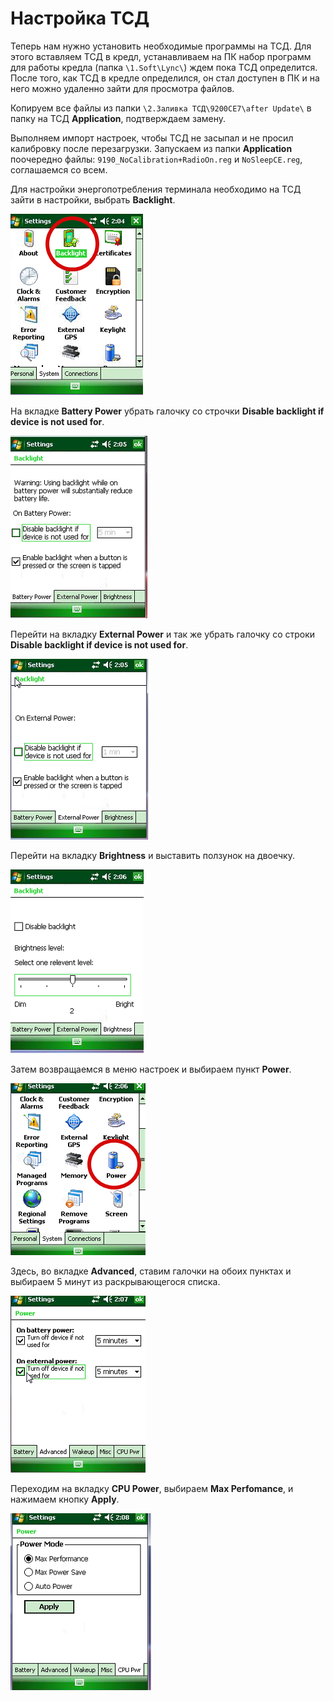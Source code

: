 # Настройка ТСД

Теперь нам нужно установить необходимые программы на ТСД. Для этого вставляем ТСД в кредл, устанавливаем на ПК набор программ для работы кредла (папка `\1.Soft\Lync\`) ждем пока ТСД определится. После того, как ТСД в кредле определился, он стал доступен в ПК и на него можно удаленно зайти для просмотра файлов.

Копируем все файлы из папки `\2.Заливка ТСД\9200CE7\after Update\` в папку на ТСД **Application**, подтверждаем замену.

Выполняем импорт настроек, чтобы ТСД не засыпал и не просил калибровку после перезагрузки. Запускаем из папки **Application**  поочередно файлы:  `9190_NoCalibration+RadioOn.reg` и `NoSleepCE.reg`, соглашаемся со всем.

Для настройки энергопотребления терминала необходимо на ТСД зайти в настройки, выбрать **Backlight**.

![](../../images/other/tsd/flashing-tsd-mc9200-ce7_3.png)

На вкладке **Battery Power** убрать галочку со строчки **Disable backlight if device is not used for**.

![](../../images/other/tsd/flashing-tsd-mc9200-ce7_4.png)

Перейти на вкладку **External Power** и так же убрать галочку со строки **Disable backlight if device is not used for**.

![](../../images/other/tsd/flashing-tsd-mc9200-ce7_5.png)

Перейти на вкладку **Brightness** и выставить ползунок на двоечку.

![](../../images/other/tsd/flashing-tsd-mc9200-ce7_6.png)

Затем возвращаемся в меню настроек и выбираем пункт **Power**.

![](../../images/other/tsd/flashing-tsd-mc9200-ce7_7.png)

Здесь, во вкладке **Advanced**, ставим галочки на обоих пунктах и выбираем 5 минут из раскрывающегося списка.

![](../../images/other/tsd/flashing-tsd-mc9200-ce7_8.png)

Переходим на вкладку **CPU Power**, выбираем **Max Perfomance**, и нажимаем кнопку **Apply**.

![](../../images/other/tsd/flashing-tsd-mc9200-ce7_9.png)
